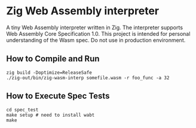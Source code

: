 # Zig Web Assembly interpreter

A tiny Web Assembly interpreter written in Zig. The interpreter supports Web Assembly Core Specification 1.0.
This project is intended for personal understanding of the Wasm spec. Do not use in production environment.

## How to Compile and Run

```shell
zig build -Doptimize=ReleaseSafe
./zig-out/bin/zig-wasm-interp somefile.wasm -r foo_func -a 32
```

## How to Execute Spec Tests

```shell
cd spec_test
make setup # need to install wabt
make
```